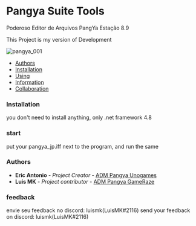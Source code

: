 # Pangya Suite Tools
 Poderoso Editor de Arquivos PangYa Estação 8.9
 
This Project is my version of Development

![pangya_001](https://cdn.discordapp.com/attachments/1092589301449117797/1122024232776388748/image.png)

- [Authors](#authors)
- [Installation](#installation)
- [Using](#start)
- [Information](#information)
- [Collaboration](#feedback)

### Installation

you don't need to install anything, only .net framework 4.8

### start

put your pangya_jp.iff next to the program, and run the same

### Authors

* **Eric Antonio** - *Project Creator* - [ADM Pangya Unogames](https://github.com/eantoniobr)
* **Luis MK** - *Project contributor* - [ADM Pangya GameRaze](https://github.com/luismk)

### feedback

envie seu feedback no discord: luismk(LuisMK#2116)
send your feedback on discord: luismk(LuisMK#2116)